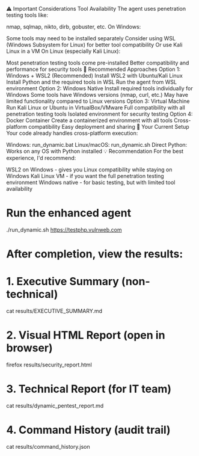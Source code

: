 ⚠️ Important Considerations
Tool Availability
The agent uses penetration testing tools like:

nmap, sqlmap, nikto, dirb, gobuster, etc.
On Windows:

Some tools may need to be installed separately
Consider using WSL (Windows Subsystem for Linux) for better tool compatibility
Or use Kali Linux in a VM
On Linux (especially Kali Linux):

Most penetration testing tools come pre-installed
Better compatibility and performance for security tools
🎯 Recommended Approaches
Option 1: Windows + WSL2 (Recommended)
Install WSL2 with Ubuntu/Kali Linux
Install Python and the required tools in WSL
Run the agent from WSL environment
Option 2: Windows Native
Install required tools individually for Windows
Some tools have Windows versions (nmap, curl, etc.)
May have limited functionality compared to Linux versions
Option 3: Virtual Machine
Run Kali Linux or Ubuntu in VirtualBox/VMware
Full compatibility with all penetration testing tools
Isolated environment for security testing
Option 4: Docker Container
Create a containerized environment with all tools
Cross-platform compatibility
Easy deployment and sharing
🔧 Your Current Setup
Your code already handles cross-platform execution:

Windows: run_dynamic.bat
Linux/macOS: run_dynamic.sh
Direct Python: Works on any OS with Python installed
💡 Recommendation
For the best experience, I'd recommend:

WSL2 on Windows - gives you Linux compatibility while staying on Windows
Kali Linux VM - if you want the full penetration testing environment
Windows native - for basic testing, but with limited tool availability


# Run the enhanced agent
./run_dynamic.sh https://testphp.vulnweb.com

# After completion, view the results:

# 1. Executive Summary (non-technical)
cat results/EXECUTIVE_SUMMARY.md

# 2. Visual HTML Report (open in browser)
firefox results/security_report.html

# 3. Technical Report (for IT team)
cat results/dynamic_pentest_report.md

# 4. Command History (audit trail)
cat results/command_history.json